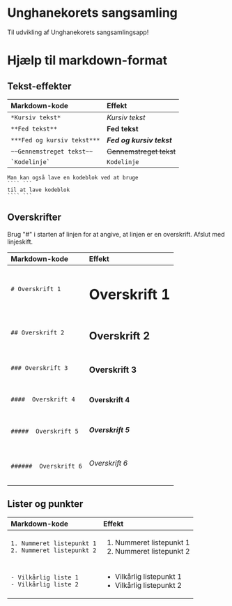 # Unghanekorets sangsamling
Til udvikling af Unghanekorets sangsamlingsapp!

# Hjælp til markdown-format
## Tekst-effekter
| Markdown-kode | Effekt |
| :- | :- |
| `*Kursiv tekst*` | *Kursiv tekst* |
| `**Fed tekst**` | **Fed tekst** |
| `***Fed og kursiv tekst***` | ***Fed og kursiv tekst*** |
| `~~Gennemstreget tekst~~` | ~~Gennemstreget tekst~~ |
| `` `Kodelinje` `` | `Kodelinje` |

```
Man kan også lave en kodeblok ved at bruge
```` ```
til at lave kodeblok
```` ```
```
## Overskrifter
Brug "#" i starten af linjen for at angive, at linjen er en overskrift. Afslut med linjeskift.

| Markdown-kode | Effekt |
| :- | :- |
| `# Overskrift 1`| <h1>Overskrift 1</h1> |
| `## Overskrift 2`| <h2>Overskrift 2</h2>  |
| `### Overskrift 3`| <h3>Overskrift 3</h3>  |
| `####  Overskrift 4`| <h4>Overskrift 4</h4>  |
| `#####  Overskrift 5`| <h5>Overskrift 5</h5>  |
| `######  Overskrift 6`| <h6>Overskrift 6</h6>  |

## Lister og punkter
| Markdown-kode | Effekt |
| :- | :- |
| `1. Nummeret listepunkt 1`<br>`2. Nummeret listepunkt 2`| <ol><li>Nummeret listepunkt 1</li><li>Nummeret listepunkt 2</li></ol> |
| `- Vilkårlig liste 1`<br>`- Vilkårlig liste 2`| <ul><li>Vilkårlig listepunkt 1</li><li>Vilkårlig listepunkt 2</li></ul> |

